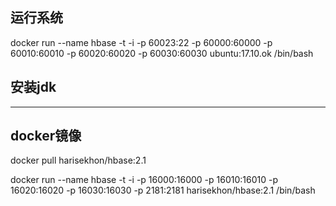 ## 运行系统

docker run --name hbase -t -i -p 60023:22 -p 60000:60000 -p 60010:60010 -p 60020:60020 -p 60030:60030 ubuntu:17.10.ok /bin/bash 

## 安装jdk






---

## docker镜像

docker pull harisekhon/hbase:2.1

docker run --name hbase -t -i -p 16000:16000 -p 16010:16010 -p 16020:16020 -p 16030:16030 -p 2181:2181 harisekhon/hbase:2.1 /bin/bash